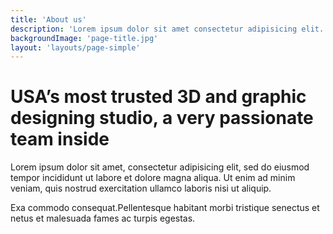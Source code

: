 ```yaml
---
title: 'About us'
description: 'Lorem ipsum dolor sit amet consectetur adipisicing elit. Illo recusandae dolorem incidunt temporibus nulla dolore!'
backgroundImage: 'page-title.jpg'
layout: 'layouts/page-simple'
---
```


# USA’s most trusted 3D and graphic designing studio, a very passionate team inside

Lorem ipsum dolor sit amet, consectetur adipisicing elit, sed do eiusmod tempor incididunt ut labore et dolore magna aliqua. Ut enim ad minim veniam, quis nostrud exercitation ullamco laboris nisi ut aliquip.

Exa commodo consequat.Pellentesque habitant morbi tristique senectus et netus et malesuada fames ac turpis egestas.
    
